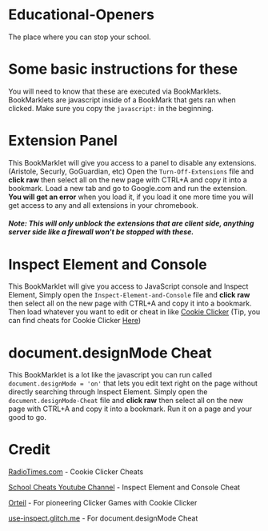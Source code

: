 # Educational-Openers

The place where you can stop your school.


# Some basic instructions for these
You will need to know that these are executed via BookMarklets. BookMarklets are javascript inside of a BookMark that gets ran when clicked.
Make sure you copy the `javascript:` in the beginning.


# Extension Panel
This BookMarklet will give you access to a panel to disable any extensions. (Aristole, Securly, GoGuardian, etc)
Open the `Turn-Off-Extensions` file and **click raw** then select all on the new page with CTRL+A and copy it into a bookmark.
Load a new tab and go to Google.com and run the extension. **You will get an error** when you load it, if you load it one more time you will get access to any and all extensions in your chromebook.

###### **Note: This will only unblock the extensions that are client side, anything server side like a firewall won't be stopped with these.**


# Inspect Element and Console
This BookMarklet will give you access to JavaScript console and Inspect Element, Simply open the `Inspect-Element-and-Console` file and **click raw** then select all on the new page with CTRL+A and copy it into a bookmark. Then load whatever you want to edit or cheat in like [Cookie Clicker](https://orteil.dashnet.org/cookieclicker/) (Tip, you can find cheats for Cookie Clicker [Here](https://www.radiotimes.com/technology/gaming/cookie-clicker-cheats/))


# document.designMode Cheat
This BookMarklet is a lot like the javascript you can run called `document.designMode = 'on'` that lets you edit text right on the page without directly searching through Inspect Element. Simply open the `document.designMode-Cheat` file and **click raw** then select all on the new page with CTRL+A and copy it into a bookmark. Run it on a page and your good to go.


# Credit

[RadioTimes.com](https://radiotimes.com) - Cookie Clicker Cheats

[School Cheats Youtube Channel](https://www.youtube.com/watch?v=6ea-ZNqLbAw) - Inspect Element and Console Cheat

[Orteil](https://orteil.dashnet.org/cookieclicker) - For pioneering Clicker Games with Cookie Clicker

[use-inspect.glitch.me](https://use-inspect.glitch.me/) - For document.designMode Cheat
